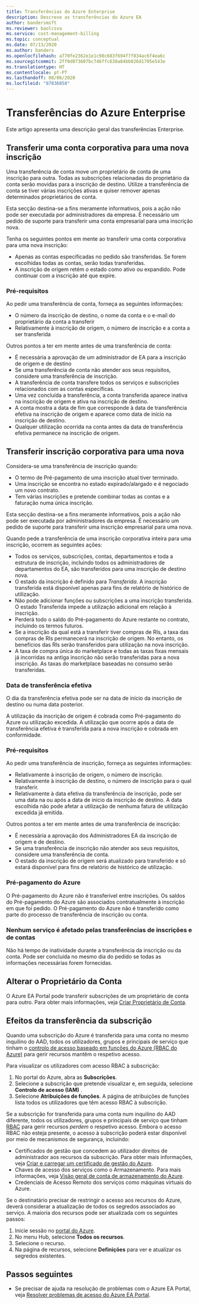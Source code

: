 ```yaml
---
title: Transferências do Azure Enterprise
description: Descreve as transferências do Azure EA
author: bandersmsft
ms.reviewer: baolcsva
ms.service: cost-management-billing
ms.topic: conceptual
ms.date: 07/13/2020
ms.author: banders
ms.openlocfilehash: a770fe2362e1e1c98c683f694f7f834ac6f4ea6c
ms.sourcegitcommit: 2ff0d073607bc746ffc638a84bb026d1705e543e
ms.translationtype: HT
ms.contentlocale: pt-PT
ms.lasthandoff: 08/06/2020
ms.locfileid: "87836858"
---
```

# <a name="azure-enterprise-transfers"></a>Transferências do Azure Enterprise

Este artigo apresenta uma descrição geral das transferências Enterprise.

## <a name="transfer-an-enterprise-account-to-a-new-enrollment"></a>Transferir uma conta corporativa para uma nova inscrição

Uma transferência de conta move um proprietário de conta de uma inscrição para outra. Todas as subscrições relacionadas do proprietário da conta serão movidas para a inscrição de destino. Utilize a transferência de conta se tiver várias inscrições ativas e quiser remover apenas determinados proprietários de conta.

Esta secção destina-se a fins meramente informativos, pois a ação não pode ser executada por administradores da empresa. É necessário um pedido de suporte para transferir uma conta empresarial para uma inscrição nova.

Tenha os seguintes pontos em mente ao transferir uma conta corporativa para uma nova inscrição:

- Apenas as contas especificadas no pedido são transferidas. Se forem escolhidas todas as contas, serão todas transferidas.
- A inscrição de origem retém o estado como ativo ou expandido. Pode continuar com a inscrição até que expire.

### <a name="prerequisites"></a>Pré-requisitos

Ao pedir uma transferência de conta, forneça as seguintes informações:

- O número da inscrição de destino, o nome da conta e o e-mail do proprietário da conta a transferir
- Relativamente à inscrição de origem, o número de inscrição e a conta a ser transferida

Outros pontos a ter em mente antes de uma transferência de conta:

- É necessária a aprovação de um administrador de EA para a inscrição de origem e de destino
- Se uma transferência de conta não atender aos seus requisitos, considere uma transferência de inscrição.
- A transferência de conta transfere todos os serviços e subscrições relacionados com as contas específicas.
- Uma vez concluída a transferência, a conta transferida aparece inativa na inscrição de origem e ativa na inscrição de destino.
- A conta mostra a data de fim que corresponde à data de transferência efetiva na inscrição de origem e aparece como data de início na inscrição de destino.
- Qualquer utilização ocorrida na conta antes da data de transferência efetiva permanece na inscrição de origem.

## <a name="transfer-enterprise-enrollment-to-a-new-one"></a>Transferir inscrição corporativa para uma nova

Considera-se uma transferência de inscrição quando:

- O termo de Pré-pagamento de uma inscrição atual tiver terminado.
- Uma inscrição se encontra no estado expirado/alargado e é negociado um novo contrato.
- Tem várias inscrições e pretende combinar todas as contas e a faturação numa única inscrição.

Esta secção destina-se a fins meramente informativos, pois a ação não pode ser executada por administradores da empresa. É necessário um pedido de suporte para transferir uma inscrição empresarial para uma nova.

Quando pede a transferência de uma inscrição corporativa inteira para uma inscrição, ocorrem as seguintes ações:

- Todos os serviços, subscrições, contas, departamentos e toda a estrutura de inscrição, incluindo todos os administradores de departamentos do EA, são transferidos para uma inscrição de destino nova.
- O estado da inscrição é definido para _Transferida_. A inscrição transferida está disponível apenas para fins de relatório de histórico de utilização.
- Não pode adicionar funções ou subscrições a uma inscrição transferida. O estado Transferida impede a utilização adicional em relação à inscrição.
- Perderá todo o saldo do Pré-pagamento do Azure restante no contrato, incluindo os termos futuros.
-    Se a inscrição da qual está a transferir tiver compras de RIs, a taxa das compras de RIs permanecerá na inscrição de origem. No entanto, os benefícios das RIs serão transferidos para utilização na nova inscrição.
-    A taxa de compra única do marketplace e todas as taxas fixas mensais já incorridas na antiga inscrição não serão transferidas para a nova inscrição. As taxas do marketplace baseadas no consumo serão transferidas.

### <a name="effective-transfer-date"></a>Data de transferência efetiva

O dia da transferência efetiva pode ser na data de início da inscrição de destino ou numa data posterior.

A utilização da inscrição de origem é cobrada como Pré-pagamento do Azure ou utilização excedida. A utilização que ocorre após a data de transferência efetiva é transferida para a nova inscrição e cobrada em conformidade.

### <a name="prerequisites"></a>Pré-requisitos

Ao pedir uma transferência de inscrição, forneça as seguintes informações:

- Relativamente à inscrição de origem, o número de inscrição.
- Relativamente à inscrição de destino, o número de inscrição para o qual transferir.
- Relativamente à data efetiva da transferência de inscrição, pode ser uma data na ou após a data de início da inscrição de destino. A data escolhida não pode afetar a utilização de nenhuma fatura de utilização excedida já emitida.

Outros pontos a ter em mente antes de uma transferência de inscrição:

- É necessária a aprovação dos Administradores EA da inscrição de origem e de destino.
- Se uma transferência de inscrição não atender aos seus requisitos, considere uma transferência de conta.
- O estado da inscrição de origem será atualizado para transferido e só estará disponível para fins de relatório de histórico de utilização.

### <a name="azure-prepayment"></a>Pré-pagamento do Azure

O Pré-pagamento do Azure não é transferível entre inscrições. Os saldos do Pré-pagamento do Azure são associados contratualmente à inscrição em que foi pedido. O Pré-pagamento do Azure não é transferido como parte do processo de transferência de inscrição ou conta.

### <a name="no-services-affected-for-account-and-enrollment-transfers"></a>Nenhum serviço é afetado pelas transferências de inscrições e de contas

Não há tempo de inatividade durante a transferência da inscrição ou da conta. Pode ser concluída no mesmo dia do pedido se todas as informações necessárias forem fornecidas.

## <a name="change-account-owner"></a>Alterar o Proprietário da Conta

O Azure EA Portal pode transferir subscrições de um proprietário de conta para outro. Para obter mais informações, veja [Criar Proprietário de Conta](ea-portal-get-started.md#change-account-owner).

## <a name="subscription-transfer-effects"></a>Efeitos da transferência da subscrição

Quando uma subscrição do Azure é transferida para uma conta no mesmo inquilino do AAD, todos os utilizadores, grupos e principais de serviço que tinham o [controlo de acesso baseado em funções do Azure (RBAC do Azure)](../../role-based-access-control/overview.md) para gerir recursos mantêm o respetivo acesso.

Para visualizar os utilizadores com acesso RBAC à subscrição:

1. No portal do Azure, abra as **Subscrições**.
2. Selecione a subscrição que pretende visualizar e, em seguida, selecione **Controlo de acesso (IAM)** .
3. Selecione **Atribuições de funções**. A página de atribuições de funções lista todos os utilizadores que têm acesso RBAC à subscrição.

Se a subscrição for transferida para uma conta num inquilino do AAD diferente, todos os utilizadores, grupos e principais de serviço que tinham [RBAC](../../role-based-access-control/overview.md) para gerir recursos _perdem_ o respetivo acesso. Embora o acesso RBAC não esteja presente, o acesso à subscrição poderá estar disponível por meio de mecanismos de segurança, incluindo:

- Certificados de gestão que concedem ao utilizador direitos de administrador aos recursos da subscrição. Para obter mais informações, veja [Criar e carregar um certificado de gestão do Azure](../../cloud-services/cloud-services-certs-create.md).
- Chaves de acesso dos serviços como o Armazenamento. Para mais informações, veja [Visão geral de conta de armazenamento do Azure](../../storage/common/storage-account-overview.md).
- Credenciais de Acesso Remoto dos serviços como máquinas virtuais do Azure.

Se o destinatário precisar de restringir o acesso aos recursos do Azure, deverá considerar a atualização de todos os segredos associados ao serviço. A maioria dos recursos pode ser atualizada com os seguintes passos:

1. Inicie sessão no [portal do Azure](https://portal.azure.com/).
2. No menu Hub, selecione **Todos os recursos**.
3. Selecione o recurso.
4. Na página de recursos, selecione **Definições** para ver e atualizar os segredos existentes.

## <a name="next-steps"></a>Passos seguintes

- Se precisar de ajuda na resolução de problemas com o Azure EA Portal, veja [Resolver problemas de acesso do Azure EA Portal](ea-portal-troubleshoot.md).